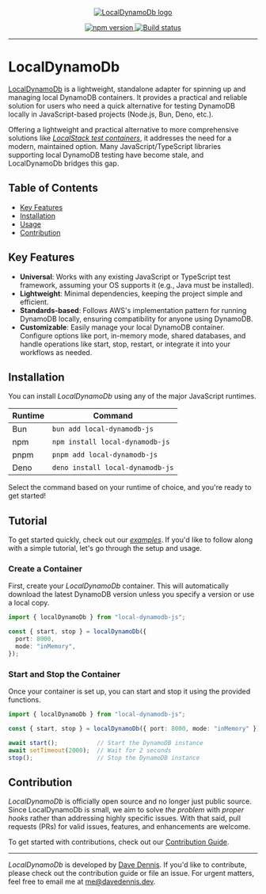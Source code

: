 <p align="center">
  <a href="https://localdynamodb.js.org">
    <picture>
      <img src="https://raw.githubusercontent.com/DaveVED/local-dynamodb-js/main/assets/logo-light.png" alt="LocalDynamoDb logo">
    </picture>
  </a>
</p>

<p align="center">
  <a href="https://www.npmjs.com/package/@openauthjs/openauth">
    <img alt="npm version" src="https://img.shields.io/npm/v/%40openauthjs%2Fcore?style=flat-square" />
  </a>
  <a href="https://github.com/openauthjs/openauth/actions/workflows/release.yml">
    <img alt="Build status" src="https://img.shields.io/github/actions/workflow/status/openauthjs/openauth/release.yml?style=flat-square&branch=master" />
  </a>
</p>

---

# LocalDynamoDb

[LocalDynamoDb](https://localdynamodb.js.org) is a lightweight, standalone adapter for spinning up and managing local DynamoDB containers. It provides a practical and reliable solution for users who need a quick alternative for testing DynamoDB locally in JavaScript-based projects (Node.js, Bun, Deno, etc.).

Offering a lightweight and practical alternative to more comprehensive solutions like [_LocalStack test containers_](https://docs.localstack.cloud/user-guide/integrations/testcontainers/), it addresses the need for a modern, maintained option. Many JavaScript/TypeScript libraries supporting local DynamoDB testing have become stale, and LocalDynamoDb bridges this gap.

## Table of Contents

- [Key Features](#key-features)
- [Installation](#installation)
- [Usage](#usage)
- [Contribution](#contribution)

## Key Features

- **Universal**: Works with any existing JavaScript or TypeScript test framework, assuming your OS supports it (e.g., Java must be installed).
- **Lightweight**: Minimal dependencies, keeping the project simple and efficient.
- **Standards-based**: Follows AWS's implementation pattern for running DynamoDB locally, ensuring compatibility for anyone using DynamoDB.
- **Customizable**: Easily manage your local DynamoDB container. Configure options like port, in-memory mode, shared databases, and handle operations like start, stop, restart, or integrate it into your workflows as needed.

## Installation

You can install _LocalDynamoDb_ using any of the major JavaScript runtimes.

| Runtime | Command                          |
| ------- | -------------------------------- |
| Bun     | `bun add local-dynamodb-js`      |
| npm     | `npm install local-dynamodb-js`  |
| pnpm    | `pnpm add local-dynamodb-js`     |
| Deno    | `deno install local-dynamodb-js` |

Select the command based on your runtime of choice, and you're ready to get started!

## Tutorial

To get started quickly, check out our [_examples_](https://github.com/DaveVED/local-dynamodb-js/tree/main/examples). If you'd like to follow along with a simple tutorial, let's go through the setup and usage.

### Create a Container

First, create your _LocalDynamoDb_ container. This will automatically download the latest DynamoDB version unless you specify a version or use a local copy.

```typescript
import { localDynamoDb } from "local-dynamodb-js";

const { start, stop } = localDynamoDb({
  port: 8000,
  mode: "inMemory",
});
```
### Start and Stop the Container

Once your container is set up, you can start and stop it using the provided functions.

```typescript
import { localDynamoDb } from "local-dynamodb-js";

const { start, stop } = localDynamoDb({ port: 8000, mode: "inMemory" });

await start();           // Start the DynamoDB instance
await setTimeout(2000);  // Wait for 2 seconds
stop();                  // Stop the DynamoDB instance
```

## Contribution

_LocalDynamoDb_ is officially open source and no longer just public source. Since LocalDynamoDb is small, we aim to solve _the problem_ with _proper hooks_ rather than addressing highly specific issues. With that said, pull requests (PRs) for valid issues, features, and enhancements are welcome.

To get started with contributions, check out our [Contribution Guide](https://localdynamodb.js.org/contribute).

---

_LocalDynamoDb_ is developed by [Dave Dennis](https://davedennis.dev). If you'd like to contribute, please check out the contribution guide or file an issue. For urgent matters, feel free to email me at [me@davedennis.dev](mailto:me@davedennis.dev).
